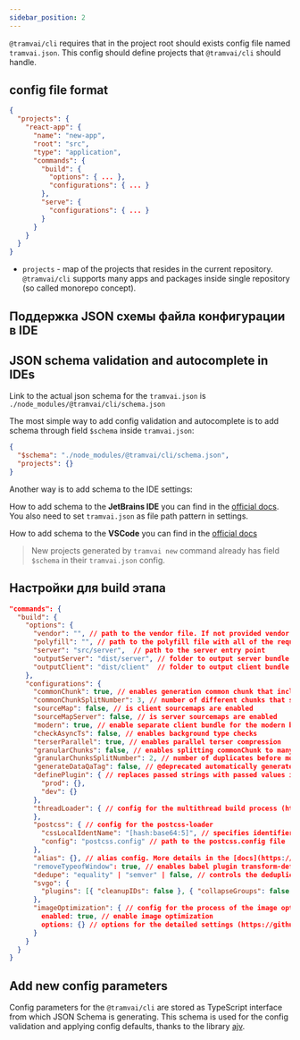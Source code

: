 ```yaml
---
sidebar_position: 2
---
```


`@tramvai/cli` requires that in the project root should exists config file named `tramvai.json`. This config should define projects that `@tramvai/cli` should handle.

## config file format

```json
{
  "projects": {
    "react-app": {
      "name": "new-app",
      "root": "src",
      "type": "application",
      "commands": {
        "build": {
          "options": { ... },
          "configurations": { ... }
        },
        "serve": {
          "configurations": { ... }
        }
      }
    }
  }
}
```

- `projects` - map of the projects that resides in the current repository. `@tramvai/cli` supports many apps and packages inside single repository (so called monorepo concept).

## Поддержка JSON схемы файла конфигурации в IDE

## JSON schema validation and autocomplete in IDEs

Link to the actual json schema for the `tramvai.json` is `./node_modules/@tramvai/cli/schema.json`

The most simple way to add config validation and autocomplete is to add schema through field `$schema` inside `tramvai.json`:

```json
{
  "$schema": "./node_modules/@tramvai/cli/schema.json",
  "projects": {}
}
```

Another way is to add schema to the IDE settings:

How to add schema to the **JetBrains IDE** you can find in the [official docs](https://www.jetbrains.com/help/idea/json.html#ws_json_schema_add_custom). You also need to set `tramvai.json` as file path pattern in settings.

How to add schema to the **VSCode** you can find in the [official docs](https://code.visualstudio.com/docs/languages/json#_json-schemas-and-settings)

> New projects generated by `tramvai new` command already has field `$schema` in their `tramvai.json` config.

## Настройки для build этапа

```json
"commands": {
  "build": {
    "options": {
      "vendor": "", // path to the vendor file. If not provided vendor bundle will not be generated
      "polyfill": "", // path to the polyfill file with all of the required polyfills. If not provided vendor bundle will not be generated
      "server": "src/server",  // path to the server entry point
      "outputServer": "dist/server", // folder to output server bundle
      "outputClient": "dist/client"  // folder to output client bundle
    },
    "configurations": {
      "commonChunk": true, // enables generation common chunk that includes shared code between chunks
      "commonChunkSplitNumber": 3, // number of different chunks that should link to code in order to put that code in commonChunk
      "sourceMap": false, // is client sourcemaps are enabled
      "sourceMapServer": false, // is server sourcemaps are enabled
      "modern": true, // enable separate client bundle for the modern browsers only
      "checkAsyncTs": false, // enables background type checks
      "terserParallel": true, // enables parallel terser compression
      "granularChunks": false, // enables splitting commonChunk to many independent pieces. It may significantly reduce js size on some pages
      "granularChunksSplitNumber": 2, // number of duplicates before move code to the granular chunk
      "generateDataQaTag": false, // @deprecated automatically generate unique id for react components
      "definePlugin": { // replaces passed strings with passed values in the build time
        "prod": {},
        "dev": {}
      },
      "threadLoader": { // config for the multithread build process (https://webpack.js.org/loaders/thread-loader/).
      },
      "postcss": { // config for the postcss-loader
        "cssLocalIdentName": "[hash:base64:5]", // specifies identifier for the css class names
        "config": "postcss.config" // path to the postcss.config file
      },
      "alias": {}, // alias config. More details in the [docs](https://www.npmjs.com/package/babel-plugin-module-resolver)
      "removeTypeofWindow": true, // enables babel plugin transform-define that will replace code `typeof window` to 'undefined' or 'object' depending on the environment
      "dedupe": "equality" | "semver" | false, // controls the deduplication plugin
      "svgo": {
        "plugins": [{ "cleanupIDs": false }, { "collapseGroups": false }], // svgo plugins (https://github.com/svg/svgo#what-it-can-do)
      },
      "imageOptimization": { // config for the process of the image optimizations
        enabled: true, // enable image optimization
        options: {} // options for the detailed settings (https://github.com/tcoopman/image-webpack-loader#options)
      }
    }
  }
}
```

## Add new config parameters

Config parameters for the `@tramvai/cli` are stored as TypeScript interface from which JSON Schema is generating. This schema is used for the config validation and applying config defaults, thanks to the library [ajv](https://github.com/ajv-validator/ajv).
